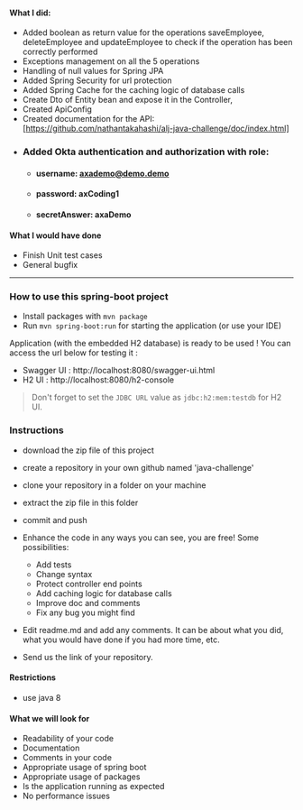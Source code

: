 #### What I did:
- Added boolean as return value for the operations saveEmployee, deleteEmployee and updateEmployee to check if the operation has been correctly performed
- Exceptions management on all the 5 operations
- Handling of null values for Spring JPA
- Added Spring Security for url protection
- Added Spring Cache for the caching logic of database calls
- Create Dto of Entity bean and expose it in the Controller, 
- Created ApiConfig
- Created documentation for the API: [https://github.com/nathantakahashi/alj-java-challenge/doc/index.html]
- ### Added Okta authentication and authorization with role: 
    - #### username: axademo@demo.demo 
    - #### password: axCoding1
    - #### secretAnswer: axaDemo
 
#### What I would have done
- Finish Unit test cases
- General bugfix


-------------------------------------------------------------------

### How to use this spring-boot project

- Install packages with `mvn package`
- Run `mvn spring-boot:run` for starting the application (or use your IDE)

Application (with the embedded H2 database) is ready to be used ! You can access the url below for testing it :

- Swagger UI : http://localhost:8080/swagger-ui.html
- H2 UI : http://localhost:8080/h2-console

> Don't forget to set the `JDBC URL` value as `jdbc:h2:mem:testdb` for H2 UI.



### Instructions

- download the zip file of this project
- create a repository in your own github named 'java-challenge'
- clone your repository in a folder on your machine
- extract the zip file in this folder
- commit and push

- Enhance the code in any ways you can see, you are free! Some possibilities:
  - Add tests
  - Change syntax
  - Protect controller end points
  - Add caching logic for database calls
  - Improve doc and comments
  - Fix any bug you might find
- Edit readme.md and add any comments. It can be about what you did, what you would have done if you had more time, etc.
- Send us the link of your repository.

#### Restrictions
- use java 8


#### What we will look for
- Readability of your code
- Documentation
- Comments in your code 
- Appropriate usage of spring boot
- Appropriate usage of packages
- Is the application running as expected
- No performance issues
